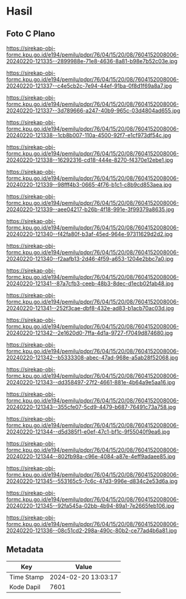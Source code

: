 # Hasil

## Foto C Plano

https://sirekap-obj-formc.kpu.go.id/e194/pemilu/pdpr/76/04/15/20/08/7604152008006-20240220-121335--2899988e-71e8-4636-8a81-b98e7b52c03e.jpg

https://sirekap-obj-formc.kpu.go.id/e194/pemilu/pdpr/76/04/15/20/08/7604152008006-20240220-121337--c4e5cb2c-7e94-44ef-91ba-0f8d1f69a8a7.jpg

https://sirekap-obj-formc.kpu.go.id/e194/pemilu/pdpr/76/04/15/20/08/7604152008006-20240220-121337--3d789666-a247-40b9-965c-03d4804ad655.jpg

https://sirekap-obj-formc.kpu.go.id/e194/pemilu/pdpr/76/04/15/20/08/7604152008006-20240220-121338--1cb8b007-110a-4500-92f7-e1cf973df54c.jpg

https://sirekap-obj-formc.kpu.go.id/e194/pemilu/pdpr/76/04/15/20/08/7604152008006-20240220-121338--16292316-cd18-444e-8270-f4370e12ebe1.jpg

https://sirekap-obj-formc.kpu.go.id/e194/pemilu/pdpr/76/04/15/20/08/7604152008006-20240220-121339--98fff4b3-0665-4f76-b1c1-c8b9cd853aea.jpg

https://sirekap-obj-formc.kpu.go.id/e194/pemilu/pdpr/76/04/15/20/08/7604152008006-20240220-121339--aee04217-b26b-4f18-991e-3f99379a8635.jpg

https://sirekap-obj-formc.kpu.go.id/e194/pemilu/pdpr/76/04/15/20/08/7604152008006-20240220-121340--f42fa80f-b3af-45ed-964e-97311629d2d2.jpg

https://sirekap-obj-formc.kpu.go.id/e194/pemilu/pdpr/76/04/15/20/08/7604152008006-20240220-121340--f2aafb13-2d46-4f59-a653-1204e2bbc7a0.jpg

https://sirekap-obj-formc.kpu.go.id/e194/pemilu/pdpr/76/04/15/20/08/7604152008006-20240220-121341--87a7cfb3-ceeb-48b3-8dec-d1ecb02fab48.jpg

https://sirekap-obj-formc.kpu.go.id/e194/pemilu/pdpr/76/04/15/20/08/7604152008006-20240220-121341--252f3cae-dbf8-432e-ad83-b1acb70ac03d.jpg

https://sirekap-obj-formc.kpu.go.id/e194/pemilu/pdpr/76/04/15/20/08/7604152008006-20240220-121342--2e1620d0-7ffa-4d1a-9727-f7049d874680.jpg

https://sirekap-obj-formc.kpu.go.id/e194/pemilu/pdpr/76/04/15/20/08/7604152008006-20240220-121342--b5333308-abec-47ad-968e-a5ab28f52068.jpg

https://sirekap-obj-formc.kpu.go.id/e194/pemilu/pdpr/76/04/15/20/08/7604152008006-20240220-121343--dd358497-27f2-4661-881e-4b64a9e5aa16.jpg

https://sirekap-obj-formc.kpu.go.id/e194/pemilu/pdpr/76/04/15/20/08/7604152008006-20240220-121343--355cfe07-5cd9-4479-b687-76491c73a758.jpg

https://sirekap-obj-formc.kpu.go.id/e194/pemilu/pdpr/76/04/15/20/08/7604152008006-20240220-121344--d5d385f1-e0ef-47c1-bf1c-9f55040f9ea6.jpg

https://sirekap-obj-formc.kpu.go.id/e194/pemilu/pdpr/76/04/15/20/08/7604152008006-20240220-121344--802fb98a-c96e-4084-a87e-4eff9adaee85.jpg

https://sirekap-obj-formc.kpu.go.id/e194/pemilu/pdpr/76/04/15/20/08/7604152008006-20240220-121345--553165c5-7c6c-47d3-996e-d834c2e53d6a.jpg

https://sirekap-obj-formc.kpu.go.id/e194/pemilu/pdpr/76/04/15/20/08/7604152008006-20240220-121345--92fa545a-02bb-4b94-89a1-7e2665feb106.jpg

https://sirekap-obj-formc.kpu.go.id/e194/pemilu/pdpr/76/04/15/20/08/7604152008006-20240220-121336--08c51cd2-298a-490c-80b2-ce77ad4b6a81.jpg


## Metadata

| Key        | Value               |
| ---------- | ------------------- |
| Time Stamp | 2024-02-20 13:03:17 |
| Kode Dapil | 7601                |



